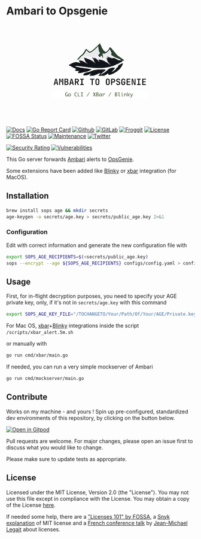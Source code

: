 # Ambari to Opsgenie

<p align="center">
<img src="assets/img/a2o_logo.jpg" alt="Ambari-to-Opsgenie logo" title="Ambari-to-Opsgenie logo" />
</p>

[![Docs](https://img.shields.io/badge/docs-current-brightgreen.svg)](https://pkg.go.dev/github.com/davidaparicio/ambari-to-opsgenie)
[![Go Report Card](https://goreportcard.com/badge/davidaparicio/ambari-to-opsgenie)](https://goreportcard.com/report/davidaparicio/ambari-to-opsgenie)
[![Github](https://img.shields.io/static/v1?label=github&logo=github&color=E24329&message=main&style=flat-square)](https://github.com/davidaparicio/ambari-to-opsgenie)
[![GitLab](https://img.shields.io/static/v1?label=gitlab&logo=gitlab&color=green&message=mirrored&style=flat-square)](https://gitlab.com/davidaparicio/ambari-to-opsgenie)
[![Froggit](https://img.shields.io/static/v1?label=froggit&logo=froggit&color=red&message=no&style=flat-square)](https://lab.frogg.it/davidaparicio/ambari-to-opsgenie)
[![License](https://img.shields.io/badge/license-MIT-blue.svg)](https://github.com/davidaparicio/ambari-to-opsgenie/blob/main/LICENSE.md)
[![FOSSA Status](https://app.fossa.com/api/projects/git%2Bgithub.com%2Fdavidaparicio%2Fambari-to-opsgenie.svg?type=shield)](https://app.fossa.com/projects/git%2Bgithub.com%2Fdavidaparicio%2Fambari-to-opsgenie?ref=badge_shield)
[![Maintenance](https://img.shields.io/maintenance/yes/2024.svg)]()
[![Twitter](https://img.shields.io/twitter/follow/dadideo.svg?style=social)](https://twitter.com/intent/follow?screen_name=dadideo)

[![Security Rating](https://sonarcloud.io/api/project_badges/measure?project=davidaparicio_ambari-to-opsgenie&metric=security_rating)](https://sonarcloud.io/summary/new_code?id=davidaparicio_ambari-to-opsgenie)
[![Vulnerabilities](https://sonarcloud.io/api/project_badges/measure?project=davidaparicio_ambari-to-opsgenie&metric=vulnerabilities)](https://sonarcloud.io/summary/new_code?id=davidaparicio_ambari-to-opsgenie)

This Go server forwards [Ambari](https://github.com/apache/ambari/blob/trunk/ambari-server/docs/api/v1/index.md) alerts to [OpsGenie](https://www.opsgenie.com/). 

Some extensions have been added like [Blinky](https://getblinky.io/) or [xbar](https://github.com/matryer/xbar) integration (for MacOS).

## Installation

```bash
brew install sops age && mkdir secrets
age-keygen -o secrets/age.key > secrets/public_age.key 2>&1
```

### Configuration

Edit with correct information and generate the new configuration file with
```bash
export SOPS_AGE_RECIPIENTS=$(<secrets/public_age.key)
sops --encrypt --age ${SOPS_AGE_RECIPIENTS} configs/config.yaml > configs/config.enc.yaml
```

## Usage

First, for in-flight decryption purposes, you need to specify your AGE private key, only, if it's not in ```secrets/age.key``` with this command

```bash
export SOPS_AGE_KEY_FILE="/TOCHANGETO/Your/Path/Of/Your/AGE/Private.key"
```


For Mac OS, [xbar](https://github.com/matryer/xbar)+[Blinky](https://getblinky.io/) integrations inside the script ```/scripts/xbar_alert.5m.sh```

or manually with
```bash
go run cmd/xbar/main.go
```

If needed, you can run a very simple mockserver of Ambari
```bash
go run cmd/mockserver/main.go
```

## Contribute

Works on my machine - and yours ! Spin up pre-configured, standardized dev environments of this repository, by clicking on the button below.

[![Open in Gitpod](https://gitpod.io/button/open-in-gitpod.svg)](https://gitpod.io/#/https://github.com/davidaparicio/gokvs)

Pull requests are welcome. For major changes, please open an issue first to discuss what you would like to change.

Please make sure to update tests as appropriate.

## License
Licensed under the MIT License, Version 2.0 (the "License"). You may not use this file except in compliance with the License.
You may obtain a copy of the License [here](https://choosealicense.com/licenses/mit/).

If needed some help,  there are a ["Licenses 101" by FOSSA](https://fossa.com/blog/open-source-licenses-101-mit-license/), a [Snyk explanation](https://snyk.io/learn/what-is-mit-license/)
of MIT license and a [French conference talk](https://www.youtube.com/watch?v=8WwTe0vLhgc) by [Jean-Michael Legait](https://twitter.com/jmlegait) about licenses.


[//]: # (https://www.makeareadme.com/)
